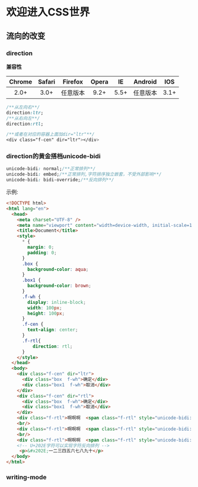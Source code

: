 # 欢迎进入CSS世界
## 流向的改变
### direction
**兼容性**

| Chrome | Safari | Firefox | Opera | IE | Android | IOS |
| :---: | :---: | :---: | :---: | :---: |:---: |:---: |
| 2.0+| 3.0+| 任意版本| 9.2+| 5.5+| 任意版本| 3.1+| 

```css
/**从左向右**/
direction:ltr;
/**从右向左**/
direction:rtl;

/**或者在对应的容器上面加dir="ltr"**/
<div class="f-cen" dir="ltr"></div>
```

### direction的黄金搭档unicode-bidi
```css
unicode-bidi: normal;/**正常排列**/
unicode-bidi: embed;/**正常排列,字符排序独立嵌套，不受外部影响**/
unicode-bidi: bidi-override;/**反向排列**/
```

示例:
```html
<!DOCTYPE html>
<html lang="en">
  <head>
    <meta charset="UTF-8" />
    <meta name="viewport" content="width=device-width, initial-scale=1.0" />
    <title>Document</title>
    <style>
      * {
        margin: 0;
        padding: 0;
      }
      .box {
        background-color: aqua;
      }
      .box1 {
        background-color: brown;
      }
      .f-wh {
        display: inline-block;
        width: 100px;
        height: 100px;
      }
      .f-cen {
        text-align: center;
      }
      .f-rtl{
          direction: rtl;
      }
    </style>
  </head>
  <body>
    <div class="f-cen" dir="ltr">
      <div class="box  f-wh">确定</div>
      <div class="box1  f-wh">取消</div>
    </div>
    <div class="f-cen" dir="rtl">
      <div class="box  f-wh">确定</div>
      <div class="box1  f-wh">取消</div>
    </div>
    <div class="f-rtl">啊啊啊  <span class="f-rtl" style="unicode-bidi: normal;">我是说你手机</span>  顶顶顶顶</div>
    <br/>
    <div class="f-rtl">啊啊啊  <span class="f-rtl" style="unicode-bidi: embed;">我是说你手机</span>  顶顶顶顶</div>
    <br/>
    <div class="f-rtl">啊啊啊  <span class="f-rtl" style="unicode-bidi: bidi-override;">我是说你手机</span>  顶顶顶顶</div>
    <!-- U+202E字符可以实现字符反向排列 -->
     <p>&#x202E;一二三四五六七八九十</p>
  </body>
</html>
```
### writing-mode

